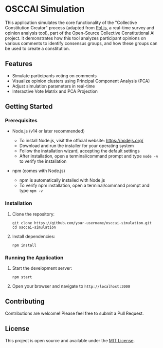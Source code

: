 # OSCCAI Simulation

This application simulates the core functionality of the "Collective Constitution Creator" process (adapted from [Pol.is](https://pol.is/), a real-time survey and opinion analysis tool), part of the Open-Source Collective Constitutional AI project. It demonstrates how this tool analyzes participant opinions on various comments to identify consensus groups, and how these groups can be used to create a constitution.

## Features

- Simulate participants voting on comments
- Visualize opinion clusters using Principal Component Analysis (PCA)
- Adjust simulation parameters in real-time
- Interactive Vote Matrix and PCA Projection

## Getting Started

### Prerequisites

- Node.js (v14 or later recommended)
  - To install Node.js, visit the official website: https://nodejs.org/
  - Download and run the installer for your operating system
  - Follow the installation wizard, accepting the default settings
  - After installation, open a terminal/command prompt and type `node -v` to verify the installation

- npm (comes with Node.js)
  - npm is automatically installed with Node.js
  - To verify npm installation, open a terminal/command prompt and type `npm -v`

### Installation

1. Clone the repository:
   ```
   git clone https://github.com/your-username/osccai-simulation.git
   cd osccai-simulation
   ```

2. Install dependencies:
   ```
   npm install
   ```

### Running the Application

1. Start the development server:
   ```
   npm start
   ```

2. Open your browser and navigate to `http://localhost:3000`



## Contributing

Contributions are welcome! Please feel free to submit a Pull Request.

## License

This project is open source and available under the [MIT License](LICENSE).